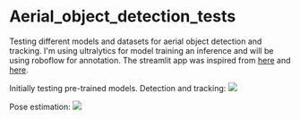 # Aerial_object_detection_tests
Testing different models and datasets for aerial object detection and tracking. I'm using ultralytics for model training an inference and will be using roboflow for annotation. 
The streamlit app was inspired from [here](https://medium.com/@mycodingmantras/building-a-real-time-object-detection-and-tracking-app-with-yolov8-and-streamlit-part-1-30c56f5eb956) and [here](https://lalodatos.medium.com/building-your-own-real-time-object-detection-app-roboflow-yolov8-and-streamlit-part-1-f577cf0aa6e5).

Initially testing pre-trained models. Detection and tracking:
![](https://github.com/crisjosil/Aerial_object_detection_tests/Dance_short_.gif)


Pose estimation:
![](https://github.com/crisjosil/Aerial_object_detection_tests/Dog_short.gif)
